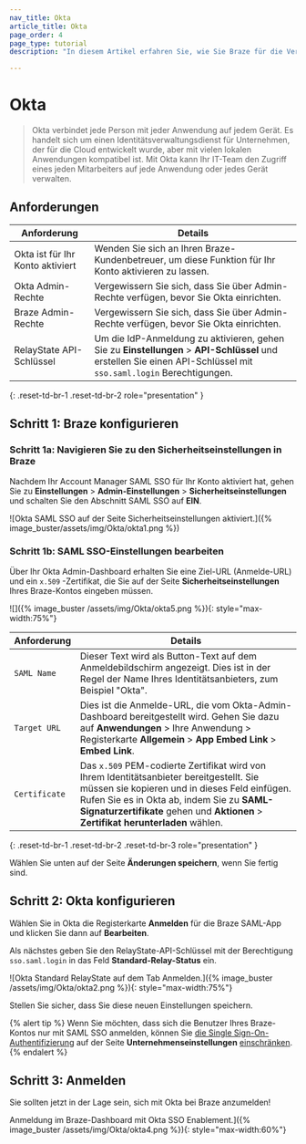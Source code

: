 ```yaml
---
nav_title: Okta
article_title: Okta
page_order: 4
page_type: tutorial
description: "In diesem Artikel erfahren Sie, wie Sie Braze für die Verwendung von Okta für Single Sign-on konfigurieren." 

---
```


# Okta 

> Okta verbindet jede Person mit jeder Anwendung auf jedem Gerät. Es handelt sich um einen Identitätsverwaltungsdienst für Unternehmen, der für die Cloud entwickelt wurde, aber mit vielen lokalen Anwendungen kompatibel ist. Mit Okta kann Ihr IT-Team den Zugriff eines jeden Mitarbeiters auf jede Anwendung oder jedes Gerät verwalten.

## Anforderungen

| Anforderung | Details |
| ----------- | ------- |
| Okta ist für Ihr Konto aktiviert | Wenden Sie sich an Ihren Braze-Kundenbetreuer, um diese Funktion für Ihr Konto aktivieren zu lassen. |
| Okta Admin-Rechte | Vergewissern Sie sich, dass Sie über Admin-Rechte verfügen, bevor Sie Okta einrichten. |
| Braze Admin-Rechte | Vergewissern Sie sich, dass Sie über Admin-Rechte verfügen, bevor Sie Okta einrichten. |
| RelayState API-Schlüssel | Um die IdP-Anmeldung zu aktivieren, gehen Sie zu **Einstellungen** > **API-Schlüssel** und erstellen Sie einen API-Schlüssel mit `sso.saml.login` Berechtigungen. |
{: .reset-td-br-1 .reset-td-br-2 role="presentation" }

## Schritt 1: Braze konfigurieren

### Schritt 1a: Navigieren Sie zu den Sicherheitseinstellungen in Braze

Nachdem Ihr Account Manager SAML SSO für Ihr Konto aktiviert hat, gehen Sie zu **Einstellungen** > **Admin-Einstellungen** > **Sicherheitseinstellungen** und schalten Sie den Abschnitt SAML SSO auf **EIN**.

\![Okta SAML SSO auf der Seite Sicherheitseinstellungen aktiviert.]({% image_buster/assets/img/Okta/okta1.png %})

### Schritt 1b: SAML SSO-Einstellungen bearbeiten

Über Ihr Okta Admin-Dashboard erhalten Sie eine Ziel-URL (Anmelde-URL) und ein `x.509` -Zertifikat, die Sie auf der Seite **Sicherheitseinstellungen** Ihres Braze-Kontos eingeben müssen.

\![]({% image_buster /assets/img/Okta/okta5.png %}){: style="max-width:75%"}

| Anforderung | Details |
|---|---|
| `SAML Name` | Dieser Text wird als Button-Text auf dem Anmeldebildschirm angezeigt. Dies ist in der Regel der Name Ihres Identitätsanbieters, zum Beispiel "Okta". |
| `Target URL` | Dies ist die Anmelde-URL, die vom Okta-Admin-Dashboard bereitgestellt wird. Gehen Sie dazu auf **Anwendungen** > Ihre Anwendung > Registerkarte **Allgemein** > **App Embed Link** > **Embed Link**. |
| `Certificate` | Das `x.509` PEM-codierte Zertifikat wird von Ihrem Identitätsanbieter bereitgestellt. Sie müssen sie kopieren und in dieses Feld einfügen. Rufen Sie es in Okta ab, indem Sie zu **SAML-Signaturzertifikate** gehen und **Aktionen** > **Zertifikat herunterladen** wählen. |
{: .reset-td-br-1 .reset-td-br-2 .reset-td-br-3 role="presentation" }

Wählen Sie unten auf der Seite **Änderungen speichern**, wenn Sie fertig sind.

## Schritt 2: Okta konfigurieren

Wählen Sie in Okta die Registerkarte **Anmelden** für die Braze SAML-App und klicken Sie dann auf **Bearbeiten**. 

Als nächstes geben Sie den RelayState-API-Schlüssel mit der Berechtigung `sso.saml.login` in das Feld **Standard-Relay-Status** ein. 

\![Okta Standard RelayState auf dem Tab Anmelden.]({% image_buster /assets/img/Okta/okta2.png %}){: style="max-width:75%"}

Stellen Sie sicher, dass Sie diese neuen Einstellungen speichern.

{% alert tip %}
Wenn Sie möchten, dass sich die Benutzer Ihres Braze-Kontos nur mit SAML SSO anmelden, können Sie [die Single Sign-On-Authentifizierung]({{site.baseurl}}/user_guide/administrative/access_braze/single_sign_on/set_up/#restriction) auf der Seite **Unternehmenseinstellungen** [einschränken]({{site.baseurl}}/user_guide/administrative/access_braze/single_sign_on/set_up/#restriction).
{% endalert %}

## Schritt 3: Anmelden

Sie sollten jetzt in der Lage sein, sich mit Okta bei Braze anzumelden!

Anmeldung im Braze-Dashboard mit Okta SSO Enablement.]({% image_buster /assets/img/Okta/okta4.png %}){: style="max-width:60%"}

